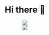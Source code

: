 <h1 align="center">Hi there 👋</h1>

<div align="center">
<img src="https://github-readme-stats.vercel.app/api?username=EricZhang615&count_private=true&include_all_commits=true&show_icons=true&theme=tokyonight" />
</div>

<div align="center">
<img src="https://github-readme-stats.vercel.app/api/wakatime?username=Ericprprpr&layout=compact&theme=tokyonight" />
</div>
